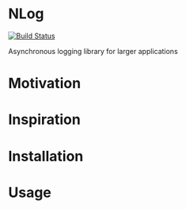 # NLog
[![Build Status](https://travis-ci.org/bng1/logbook.svg?branch=master)](https://travis-ci.org/bng1/logbook)

Asynchronous logging library for larger applications

# Motivation

# Inspiration 

# Installation

# Usage
